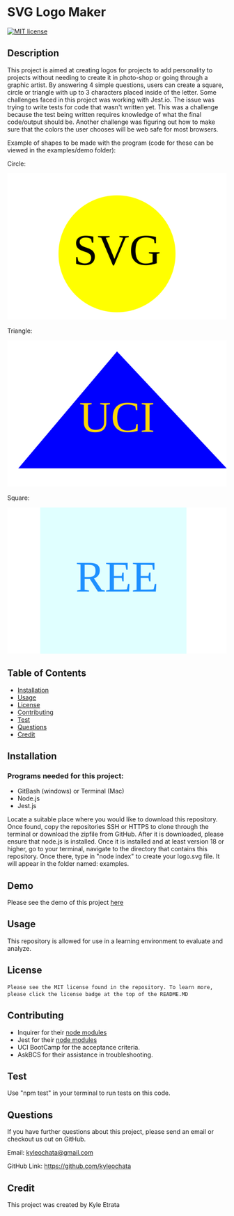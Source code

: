 # SVG Logo Maker
[![MIT license](https://img.shields.io/badge/License-MIT-blue)](https://lbesson.mit-license.org)

## Description
This project is aimed at creating logos for projects to add personality to projects without needing to create it in photo-shop or going through a graphic artist. By answering 4 simple questions, users can create a square, circle or triangle with up to 3 characters placed inside of the letter. Some challenges faced in this project was working with Jest.io. The issue was trying to write tests for code that wasn't written yet. This was a challenge because the test being written requires knowledge of what the final code/output should be. Another challenge was figuring out how to make sure that the colors the user chooses will be web safe for most browsers. 

Example of shapes to be made with the program (code for these can be viewed in the examples/demo folder):

Circle:

![Circle](/examples/demo/circle.svg)

Triangle:

![Triangle](./examples/demo/triangle.svg)

Square: 

![Square](./examples/demo/square.svg)


## Table of Contents
* [Installation](#installation)
* [Usage](#usage)
* [License](#license)
* [Contributing](#contributing)
* [Test](#test)
* [Questions](#questions)
* [Credit](#credit)

## Installation

### Programs needed for this project:
* GitBash (windows) or Terminal (Mac)
* Node.js
* Jest.js

Locate a suitable place where you would like to download this repository. Once found, copy the repositories SSH or HTTPS to clone through the terminal or download the zipfile from GitHub. After it is downloaded, please ensure that node.js is installed. Once it is installed and at least version 18 or higher, go to your terminal, navigate to the directory that contains this repository. Once there, type in "node index" to create your logo.svg file. It will appear in the folder named: examples.

## Demo
Please see the demo of this project [here](https://drive.google.com/file/d/1SROuWvqwZ374jj-ITp4eatJGiqkqP1Lx/view)

## Usage
This repository is allowed for use in a learning environment to evaluate and analyze.

## License
    Please see the MIT license found in the repository. To learn more, please click the license badge at the top of the README.MD

## Contributing
* Inquirer for their [node modules](https://www.npmjs.com/package/inquirer)
* Jest for their [node modules](https://jestjs.io/)
* UCI BootCamp for the acceptance criteria.
* AskBCS for their assistance in troubleshooting.

## Test
Use "npm test" in your terminal to run tests on this code.

## Questions
If you have further questions about this project, please send an email or checkout us out on GitHub.

Email: kyleochata@gmail.com

GitHub Link: https://github.com/kyleochata

## Credit
This project was created by Kyle Etrata